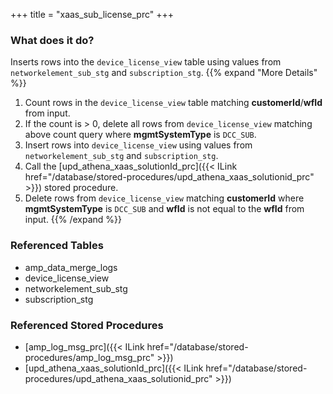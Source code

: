 +++
title = "xaas_sub_license_prc"
+++

### What does it do?
Inserts rows into the `device_license_view` table using values from `networkelement_sub_stg` and `subscription_stg`.
{{% expand "More Details" %}}
1. Count rows in the `device_license_view` table matching **customerId**/**wfId** from input.
2. If the count is > 0, delete all rows from `device_license_view` matching above count query where **mgmtSystemType** is `DCC_SUB`.
3. Insert rows into `device_license_view` using values from `networkelement_sub_stg` and `subscription_stg`.
4. Call the [upd_athena_xaas_solutionId_prc]({{< ILink href="/database/stored-procedures/upd_athena_xaas_solutionid_prc" >}}) stored procedure.
5. Delete rows from `device_license_view` matching **customerId** where **mgmtSystemType** is `DCC_SUB` and **wfId** is not equal to the **wfId** from input.
{{% /expand %}}

### Referenced Tables
- amp_data_merge_logs
- device_license_view
- networkelement_sub_stg
- subscription_stg

### Referenced Stored Procedures
- [amp_log_msg_prc]({{< ILink href="/database/stored-procedures/amp_log_msg_prc" >}})
- [upd_athena_xaas_solutionId_prc]({{< ILink href="/database/stored-procedures/upd_athena_xaas_solutionid_prc" >}})
